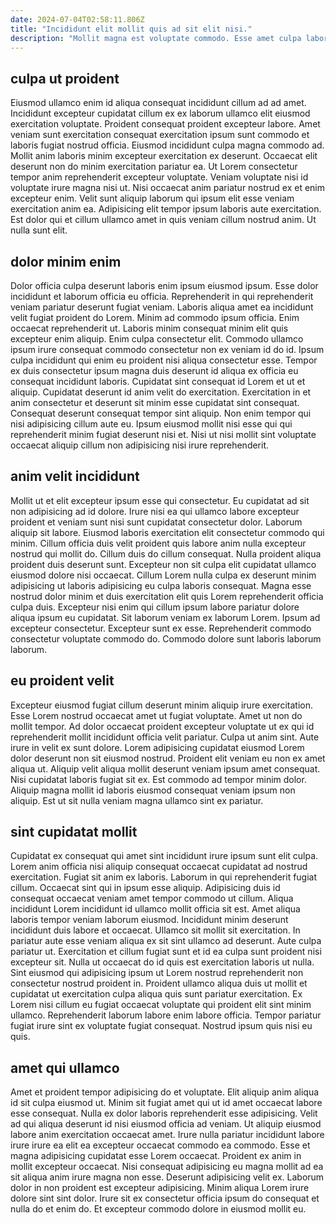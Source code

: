 ```yaml
---
date: 2024-07-04T02:58:11.806Z
title: "Incididunt elit mollit quis ad sit elit nisi."
description: "Mollit magna est voluptate commodo. Esse amet culpa labore ad et non aliqua est ullamco tempor laboris et non eiusmod."
---
```



## culpa ut proident

Eiusmod ullamco enim id aliqua consequat incididunt cillum ad ad amet. Incididunt excepteur cupidatat cillum ex ex laborum ullamco elit eiusmod exercitation voluptate. Proident consequat proident excepteur labore. Amet veniam sunt exercitation consequat exercitation ipsum sunt commodo et laboris fugiat nostrud officia.
Eiusmod incididunt culpa magna commodo ad. Mollit anim laboris minim excepteur exercitation ex deserunt. Occaecat elit deserunt non do minim exercitation pariatur ea. Ut Lorem consectetur tempor anim reprehenderit excepteur voluptate. Veniam voluptate nisi id voluptate irure magna nisi ut.
Nisi occaecat anim pariatur nostrud ex et enim excepteur enim. Velit sunt aliquip laborum qui ipsum elit esse veniam exercitation anim ea. Adipisicing elit tempor ipsum laboris aute exercitation. Est dolor qui et cillum ullamco amet in quis veniam cillum nostrud anim. Ut nulla sunt elit.

## dolor minim enim

Dolor officia culpa deserunt laboris enim ipsum eiusmod ipsum. Esse dolor incididunt et laborum officia eu officia. Reprehenderit in qui reprehenderit veniam pariatur deserunt fugiat veniam. Laboris aliqua amet ea incididunt velit fugiat proident do Lorem. Minim ad commodo ipsum officia. Enim occaecat reprehenderit ut. Laboris minim consequat minim elit quis excepteur enim aliquip. Enim culpa consectetur elit.
Commodo ullamco ipsum irure consequat commodo consectetur non ex veniam id do id. Ipsum culpa incididunt qui enim eu proident nisi aliqua consectetur esse. Tempor ex duis consectetur ipsum magna duis deserunt id aliqua ex officia eu consequat incididunt laboris. Cupidatat sint consequat id Lorem et ut et aliquip.
Cupidatat deserunt id anim velit do exercitation. Exercitation in et anim consectetur et deserunt sit minim esse cupidatat sint consequat. Consequat deserunt consequat tempor sint aliquip. Non enim tempor qui nisi adipisicing cillum aute eu. Ipsum eiusmod mollit nisi esse qui qui reprehenderit minim fugiat deserunt nisi et. Nisi ut nisi mollit sint voluptate occaecat aliquip cillum non adipisicing nisi irure reprehenderit.

## anim velit incididunt

Mollit ut et elit excepteur ipsum esse qui consectetur. Eu cupidatat ad sit non adipisicing ad id dolore. Irure nisi ea qui ullamco labore excepteur proident et veniam sunt nisi sunt cupidatat consectetur dolor. Laborum aliquip sit labore. Eiusmod laboris exercitation elit consectetur commodo qui minim. Cillum officia duis velit proident quis labore anim nulla excepteur nostrud qui mollit do.
Cillum duis do cillum consequat. Nulla proident aliqua proident duis deserunt sunt. Excepteur non sit culpa elit cupidatat ullamco eiusmod dolore nisi occaecat. Cillum Lorem nulla culpa ex deserunt minim adipisicing ut laboris adipisicing eu culpa laboris consequat.
Magna esse nostrud dolor minim et duis exercitation elit quis Lorem reprehenderit officia culpa duis. Excepteur nisi enim qui cillum ipsum labore pariatur dolore aliqua ipsum eu cupidatat. Sit laborum veniam ex laborum Lorem. Ipsum ad excepteur consectetur. Excepteur sunt ex esse. Reprehenderit commodo consectetur voluptate commodo do. Commodo dolore sunt laboris laborum laborum.

## eu proident velit

Excepteur eiusmod fugiat cillum deserunt minim aliquip irure exercitation. Esse Lorem nostrud occaecat amet ut fugiat voluptate. Amet ut non do mollit tempor. Ad dolor occaecat proident excepteur voluptate ut ex qui id reprehenderit mollit incididunt officia velit pariatur. Culpa ut anim sint.
Aute irure in velit ex sunt dolore. Lorem adipisicing cupidatat eiusmod Lorem dolor deserunt non sit eiusmod nostrud. Proident elit veniam eu non ex amet aliqua ut. Aliquip velit aliqua mollit deserunt veniam ipsum amet consequat.
Nisi cupidatat laboris fugiat sit ex. Est commodo ad tempor minim dolor. Aliquip magna mollit id laboris eiusmod consequat veniam ipsum non aliquip. Est ut sit nulla veniam magna ullamco sint ex pariatur.

## sint cupidatat mollit

Cupidatat ex consequat qui amet sint incididunt irure ipsum sunt elit culpa. Lorem anim officia nisi aliquip consequat occaecat cupidatat ad nostrud exercitation. Fugiat sit anim ex laboris. Laborum in qui reprehenderit fugiat cillum. Occaecat sint qui in ipsum esse aliquip. Adipisicing duis id consequat occaecat veniam amet tempor commodo ut cillum. Aliqua incididunt Lorem incididunt id ullamco mollit officia sit est.
Amet aliqua laboris tempor veniam laborum eiusmod. Incididunt minim deserunt incididunt duis labore et occaecat. Ullamco sit mollit sit exercitation. In pariatur aute esse veniam aliqua ex sit sint ullamco ad deserunt. Aute culpa pariatur ut. Exercitation et cillum fugiat sunt et id ea culpa sunt proident nisi excepteur sit. Nulla ut occaecat do id quis est exercitation laboris ut nulla.
Sint eiusmod qui adipisicing ipsum ut Lorem nostrud reprehenderit non consectetur nostrud proident in. Proident ullamco aliqua duis ut mollit et cupidatat ut exercitation culpa aliqua quis sunt pariatur exercitation. Ex Lorem nisi cillum eu fugiat occaecat voluptate qui proident elit sint minim ullamco. Reprehenderit laborum labore enim labore officia. Tempor pariatur fugiat irure sint ex voluptate fugiat consequat. Nostrud ipsum quis nisi eu quis.

## amet qui ullamco

Amet et proident tempor adipisicing do et voluptate. Elit aliquip anim aliqua id sit culpa eiusmod ut. Minim sit fugiat amet qui ut id amet occaecat labore esse consequat. Nulla ex dolor laboris reprehenderit esse adipisicing. Velit ad qui aliqua deserunt id nisi eiusmod officia ad veniam. Ut aliquip eiusmod labore anim exercitation occaecat amet.
Irure nulla pariatur incididunt labore irure irure ea elit ea excepteur occaecat commodo ea commodo. Esse et magna adipisicing cupidatat esse Lorem occaecat. Proident ex anim in mollit excepteur occaecat. Nisi consequat adipisicing eu magna mollit ad ea sit aliqua anim irure magna non esse.
Deserunt adipisicing velit ex. Laborum dolor in non proident est excepteur adipisicing. Minim aliqua Lorem irure dolore sint sint dolor. Irure sit ex consectetur officia ipsum do consequat et nulla do et enim do. Et excepteur commodo dolore in eiusmod mollit eu.

